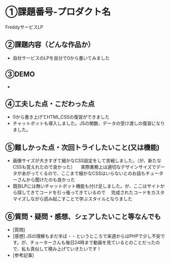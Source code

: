 # ①課題番号-プロダクト名
FreddyサービスLP

## ②課題内容（どんな作品か）
- 自社サービスのLPを自分で0から書いてみました

## ③DEMO
- 

## ④工夫した点・こだわった点
- 0から書き上げてHTML,CSSの復習ができました
- チャットボットも導入しました。JSの関数、データの受け渡しの復習になりました。

## ⑤難しかった点・次回トライしたいこと(又は機能)
- 画像サイズが大きすぎて細かなCSS設定をして苦戦しました。（が、新たなCSSも覚えれたので良かった）
　実際業務上は適切なデザインサイズでデータがあがってくるので、ここまで細かなCSSはいらないとのお話もチューターさんから聞けたのも良かった
- 既存LPには無いチャットボット機能も付け足しました。が、ここはサイトから探してきてコードを引っ張ってきているので
　完成されたコードをカスタマイズしながら読み起こすことで学ぶスタイルとなりました

## ⑥質問・疑問・感想、シェアしたいこと等なんでも

- [質問] 
- [感想] JSの理解もまだ半ば・・というところで来週からはPHPで少し不安です。が、チューターさんも毎日24時まで動画を見ているとのことだったので、私も真似して積み上げていきたいです！
- [参考記事]
